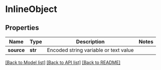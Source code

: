 # InlineObject

## Properties
Name | Type | Description | Notes
------------ | ------------- | ------------- | -------------
**source** | **str** | Encoded string variable or text value | 

[[Back to Model list]](../README.md#documentation-for-models) [[Back to API list]](../README.md#documentation-for-api-endpoints) [[Back to README]](../README.md)



